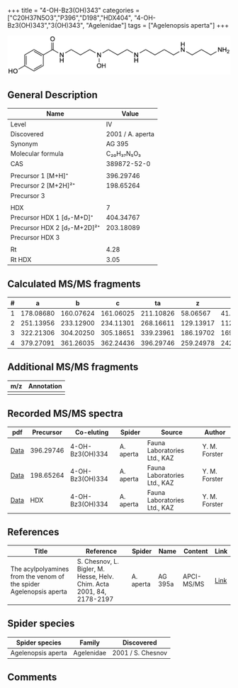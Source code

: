 +++
title = "4-OH-Bz3(OH)343"
categories = ["C20H37N5O3","P396","D198","HDX404",
"4-OH-Bz3(OH)343","3(OH)343",
"Agelenidae"]
tags = ["Agelenopsis aperta"]
+++

![](/img/4-OH-Bz3(OH)343.png)

## General Description

| Name                        | Value            |
|-----------------------------|------------------|
| Level                       | IV               |
| Discovered                  | 2001 / A. aperta |
| Synonym                     | AG 395           |
| Molecular formula           | C₂₀H₃₇N₅O₃       |
| CAS                         | 389872-52-0      |
|                             |                  |
| Precursor 1 [M+H]⁺          | 396.29746        |
| Precursor 2 [M+2H]²⁺        | 198.65264        |
| Precursor 3                 |                  |
|                             |                  |
| HDX                         | 7                |
| Precursor HDX 1 [d₇-M+D]⁺   | 404.34767        |
| Precursor HDX 2 [d₇-M+2D]²⁺ | 203.18089        |
| Precursor HDX 3             |                  |
|                             |                  |
| Rt                          | 4.28             |
| Rt HDX                      | 3.05             |

## Calculated MS/MS fragments

| # | a         | b         | c         | ta        | z         | y         | tz        |
|---|-----------|-----------|-----------|-----------|-----------|-----------|-----------|
| 1 | 178.08680 | 160.07624 | 161.06025 | 211.10826 | 58.06567  | 41.03912  | 75.09222  |
| 2 | 251.13956 | 233.12900 | 234.11301 | 268.16611 | 129.13917 | 112.11262 | 146.16572 |
| 3 | 322.21306 | 304.20250 | 305.18651 | 339.23961 | 186.19702 | 169.17047 | 219.21848 |
| 4 | 379.27091 | 361.26035 | 362.24436 | 396.29746 | 259.24978 | 242.22323 | 276.27633 |

## Additional MS/MS fragments

| m/z | Annotation |
|-----|------------|
|     |            |

## Recorded MS/MS spectra

| pdf                                                                  | Precursor | Co-eluting      | Spider    | Source                       | Author        |
|----------------------------------------------------------------------|-----------|-----------------|-----------|------------------------------|---------------|
| [Data](/pdf/A-aperta/396_4-OH-Bz3(OH)334_4-OH-Bz3(OH)343_Aa.pdf)     | 396.29746 | 4-OH-Bz3(OH)334 | A. aperta | Fauna Laboratories Ltd., KAZ | Y. M. Forster |
| [Data](/pdf/A-aperta/396_4-OH-Bz3(OH)334_4-OH-Bz3(OH)343_Aa_2.pdf)   | 198.65264 | 4-OH-Bz3(OH)334 | A. aperta | Fauna Laboratories Ltd., KAZ | Y. M. Forster |
| [Data](/pdf/A-aperta/396_4-OH-Bz3(OH)334_4-OH-Bz3(OH)343_Aa_HDX.pdf) | HDX       | 4-OH-Bz3(OH)334 | A. aperta | Fauna Laboratories Ltd., KAZ | Y. M. Forster |

## References

| Title                                                                                                                                                            | Reference                                                             | Spider    | Name    | Content                 | Link                                                                                   |
|------------------------------------------------------------------------------------------------------------------------------------------------------------------|-----------------------------------------------------------------------|-----------|---------|-------------------------|----------------------------------------------------------------------------------------|
| The acylpolyamines from the venom of the spider Agelenopsis aperta                                                                                               | S. Chesnov, L. Bigler, M. Hesse, Helv. Chim. Acta 2001, 84, 2178-2197 | A. aperta | AG 395a | APCI-MS/MS              | [Link](https://onlinelibrary.wiley.com/doi/abs/10.1002/1522-2675%2820010815%2984%3A8%3C2178%3A%3AAID-HLCA2178%3E3.0.CO%3B2-N)                                                                            |

## Spider species

| Spider species     | Family     | Discovered        |
|--------------------|------------|-------------------|
| Agelenopsis aperta | Agelenidae | 2001 / S. Chesnov |

## Comments